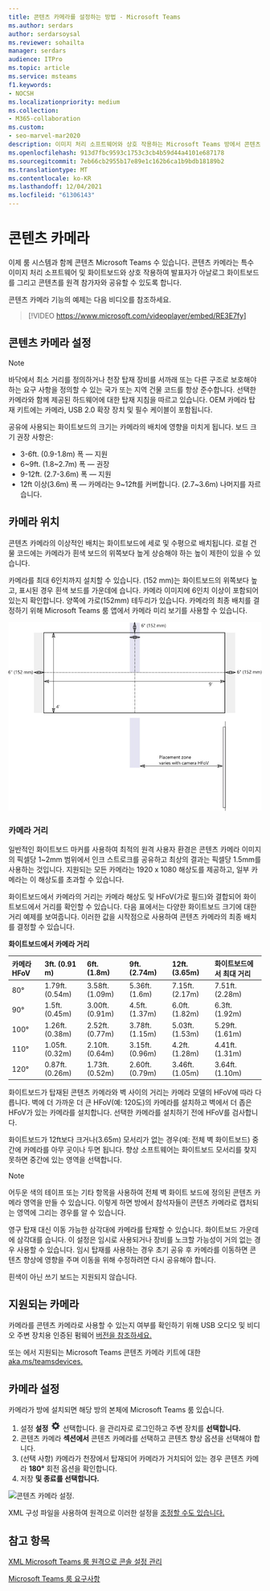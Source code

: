 ```yaml
---
title: 콘텐츠 카메라를 설정하는 방법 - Microsoft Teams
ms.author: serdars
author: serdarsoysal
ms.reviewer: sohailta
manager: serdars
audience: ITPro
ms.topic: article
ms.service: msteams
f1.keywords:
- NOCSH
ms.localizationpriority: medium
ms.collection:
- M365-collaboration
ms.custom:
- seo-marvel-mar2020
description: 이미지 처리 소프트웨어와 상호 작용하는 Microsoft Teams 방에서 콘텐츠 카메라를 사용하여 발표자는 아날로그 화이트보드를 그릴 수 있습니다.
ms.openlocfilehash: 913d7fbc9593c1753c3cb4b59d44a4101e687178
ms.sourcegitcommit: 7eb66cb2955b17e89e1c162b6ca1b9bdb18189b2
ms.translationtype: MT
ms.contentlocale: ko-KR
ms.lasthandoff: 12/04/2021
ms.locfileid: "61306143"
---
```

# <a name="content-cameras"></a>콘텐츠 카메라

이제 룸 시스템과 함께 콘텐츠 Microsoft Teams 수 있습니다. 콘텐츠 카메라는 특수 이미지 처리 소프트웨어 및 화이트보드와 상호 작용하여 발표자가 아날로그 화이트보드를 그리고 콘텐츠를 원격 참가자와 공유할 수 있도록 합니다.

콘텐츠 카메라 기능의 예제는 다음 비디오를 참조하세요.

> [!VIDEO https://www.microsoft.com/videoplayer/embed/RE3E7fy]

## <a name="set-up-a-content-camera"></a>콘텐츠 카메라 설정

> [!NOTE]
> 바닥에서 최소 거리를 정의하거나 천장 탑재 장비를 서까래 또는 다른 구조로 보호해야 하는 요구 사항을 정의할 수 있는 국가 또는 지역 건물 코드를 항상 준수합니다. 선택한 카메라와 함께 제공된 하드웨어에 대한 탑재 지침을 따르고 있습니다. OEM 카메라 탑재 키트에는 카메라, USB 2.0 확장 장치 및 필수 케이블이 포함됩니다.

공유에 사용되는 화이트보드의 크기는 카메라의 배치에 영향을 미치게 됩니다. 보드 크기 권장 사항은:

- 3-6ft. (0.9-1.8m) 폭 — 지원
- 6~9ft. (1.8~2.7m) 폭 — 권장
- 9-12ft. (2.7-3.6m) 폭 — 지원
- 12ft 이상(3.6m) 폭 — 카메라는 9~12ft를 커버합니다. (2.7~3.6m) 나머지를 자르습니다.

## <a name="camera-location"></a>카메라 위치

콘텐츠 카메라의 이상적인 배치는 화이트보드에 세로 및 수평으로 배치됩니다. 로컬 건물 코드에는 카메라가 흰색 보드의 위쪽보다 높게 상승해야 하는 높이 제한이 있을 수 있습니다.

카메라를 최대 6인치까지 설치할 수 있습니다. (152 mm)는 화이트보드의 위쪽보다 높고, 표시된 경우 흰색 보드를 가운데에 습니다. 카메라 이미지에 6인치 이상이 포함되어 있는지 확인합니다. 양쪽에 가로(152mm) 테두리가 있습니다. 카메라의 최종 배치를 결정하기 위해 Microsoft Teams 룸 앱에서 카메라 미리 보기를 사용할 수 있습니다.

![콘텐츠 카메라 배치 다이어그램입니다.](../media/Magic-whiteboard.png)

### <a name="camera-distances"></a>카메라 거리

일반적인 화이트보드 마커를 사용하여 최적의 원격 사용자 환경은 콘텐츠 카메라 이미지의 픽셀당 1~2mm 범위에서 인크 스트로크를 공유하고 최상의 결과는 픽셀당 1.5mm를 사용하는 것입니다. 지원되는 모든 카메라는 1920 x 1080 해상도를 제공하고, 일부 카메라는 이 해상도를 초과할 수 있습니다.

화이트보드에서 카메라의 거리는 카메라 해상도 및 HFoV(가로 필드)와 결합되어 화이트보드에서 거리를 확인할 수 있습니다. 다음 표에서는 다양한 화이트보드 크기에 대한 거리 예제를 보여줍니다. 이러한 값을 시작점으로 사용하여 콘텐츠 카메라의 최종 배치를 결정할 수 있습니다.

**화이트보드에서 카메라 거리**

| 카메라 HFoV |3ft. (0.91 m)     | 6ft. (1.8m)    | 9ft. (2.74m)        |12ft.  (3.65m)         | 화이트보드에서 최대 거리  |
|:---         |:---               |:---                |:---                 |:---             | :--- |
| 80°         | 1.79ft. (0.54m) | 3.58ft. (1.09m)  | 5.36ft. (1.6m)    |7.15ft. (2.17m) |7.51ft. (2.28m) |
| 90°         | 1.5ft. (0.45m) | 3.00ft. (0.91m)   | 4.5ft. (1.37m)    |6.0ft. (1.82m)    |6.3ft. (1.92m) |
| 100°        | 1.26ft. (0.38m)| 2.52ft. (0.77m)   | 3.78ft. (1.15m)   |5.03ft. (1.53m)   |5.29ft. (1.61m) |
| 110°        | 1.05ft. (0.32m)| 2.10ft. (0.64m)   | 3.15ft. (0.96m)   |4.2ft. (1.28m)    |4.41ft. (1.31m) |
| 120°        | 0.87ft. (0.26m)| 1.73ft. (0.52m)   | 2.60ft. (0.79m)   |3.46ft. (1.05m)   |3.64ft. (1.10m) |
             

화이트보드가 탑재된 콘텐츠 카메라와 벽 사이의 거리는 카메라 모델의 HFoV에 따라 다릅니다. 벽에 더 가까운 더 큰 HFoV(예: 120도)의 카메라를 설치하고 벽에서 더 좁은 HFoV가 있는 카메라를 설치합니다. 선택한 카메라를 설치하기 전에 HFoV를 검사합니다.

화이트보드가 12ft보다 크거나(3.65m) 모서리가 없는 경우(예: 전체 벽 화이트보드) 중간에 카메라를 아무 곳이나 두면 됩니다. 향상 소프트웨어는 화이트보드 모서리를 찾지 못하면 중간에 있는 영역을 선택합니다.

> [!NOTE]
> 어두운 색의 테이프 또는 기타 항목을 사용하여 전체 벽 화이트 보드에 정의된 콘텐츠 카메라 영역을 만들 수 있습니다. 이렇게 하면 방에서 참석자들이 콘텐츠 카메라로 캡처되는 영역에 그리는 경우를 알 수 있습니다.
>
> 영구 탑재 대신 이동 가능한 삼각대에 카메라를 탑재할 수 있습니다. 화이트보드 가운데에 삼각대를 습니다. 이 설정은 임시로 사용되거나 장비를 노크할 가능성이 거의 없는 경우 사용할 수 있습니다. 임시 탑재를 사용하는 경우 초기 공유 후 카메라를 이동하면 콘텐츠 향상에 영향을 주며 이동을 위해 수정하려면 다시 공유해야 합니다.
>
> 흰색이 아닌 쓰기 보드는 지원되지 않습니다.

## <a name="supported-cameras"></a>지원되는 카메라

카메라를 콘텐츠 카메라로 사용할 수 있는지 여부를 확인하기 위해 USB 오디오 및 비디오 주변 장치용 인증된 펌웨어 [버전을 참조하세요.](requirements.md#certified-firmware-versions-for-usb-audio-and-video-peripherals)

또는 에서 지원되는 Microsoft Teams 콘텐츠 카메라 키트에 대한 [aka.ms/teamsdevices.](https://aka.ms/teamsdevices)

## <a name="camera-settings"></a>카메라 설정

카메라가 방에 설치되면 해당 방의 본체에 Microsoft Teams 룸 있습니다.

1. 설정 **설정** ![ 아이콘을 ](../media/70f1b43f-16d6-4172-9139-71d845c4ed5c.png) 선택합니다. 을 관리자로 로그인하고 주변 장치를 **선택합니다.**
2. 콘텐츠 카메라 **섹션에서** 콘텐츠 카메라를 선택하고 콘텐츠  향상 옵션을 선택해야 합니다.
3. (선택 사항) 카메라가 천장에서 탑재되어 카메라가 거치되어 있는 경우 콘텐츠 카메라 **180°** 회전 옵션을 확인합니다.
4. 저장 **및 종료를 선택합니다.**

![콘텐츠 카메라 설정.](../media/content-camera1.png)

XML 구성 파일을 사용하여 원격으로 이러한 설정을 [조정할 수도 있습니다.](xml-config-file.md)

## <a name="see-also"></a>참고 항목

[XML Microsoft Teams 룸 원격으로 콘솔 설정 관리](xml-config-file.md)

[Microsoft Teams 룸 요구사항](requirements.md)


